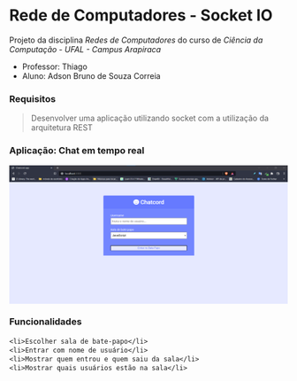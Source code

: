 # Rede de Computadores - Socket IO

Projeto da disciplina *Redes de Computadores* do curso de *Ciência da Computação - UFAL - Campus Arapiraca*

* Professor: Thiago
* Aluno: Adson Bruno de Souza Correia

### Requisitos
> Desenvolver uma aplicação utilizando socket com a utilização da arquitetura REST

### Aplicação: Chat em tempo real 

<p align="center">
    <img align="center" allt="print" src="assets/Tela-inicial.png" width="600" height="250" />
</p>

### Funcionalidades
> <ul>
    <li>Escolher sala de bate-papo</li>
    <li>Entrar com nome de usuário</li>
    <li>Mostrar quem entrou e quem saiu da sala</li>
    <li>Mostrar quais usuários estão na sala</li>
> </ul>
